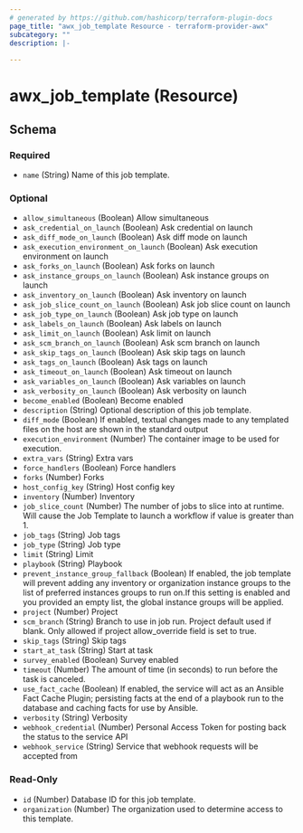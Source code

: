 ```yaml
---
# generated by https://github.com/hashicorp/terraform-plugin-docs
page_title: "awx_job_template Resource - terraform-provider-awx"
subcategory: ""
description: |-
  
---
```


# awx_job_template (Resource)





<!-- schema generated by tfplugindocs -->
## Schema

### Required

- `name` (String) Name of this job template.

### Optional

- `allow_simultaneous` (Boolean) Allow simultaneous
- `ask_credential_on_launch` (Boolean) Ask credential on launch
- `ask_diff_mode_on_launch` (Boolean) Ask diff mode on launch
- `ask_execution_environment_on_launch` (Boolean) Ask execution environment on launch
- `ask_forks_on_launch` (Boolean) Ask forks on launch
- `ask_instance_groups_on_launch` (Boolean) Ask instance groups on launch
- `ask_inventory_on_launch` (Boolean) Ask inventory on launch
- `ask_job_slice_count_on_launch` (Boolean) Ask job slice count on launch
- `ask_job_type_on_launch` (Boolean) Ask job type on launch
- `ask_labels_on_launch` (Boolean) Ask labels on launch
- `ask_limit_on_launch` (Boolean) Ask limit on launch
- `ask_scm_branch_on_launch` (Boolean) Ask scm branch on launch
- `ask_skip_tags_on_launch` (Boolean) Ask skip tags on launch
- `ask_tags_on_launch` (Boolean) Ask tags on launch
- `ask_timeout_on_launch` (Boolean) Ask timeout on launch
- `ask_variables_on_launch` (Boolean) Ask variables on launch
- `ask_verbosity_on_launch` (Boolean) Ask verbosity on launch
- `become_enabled` (Boolean) Become enabled
- `description` (String) Optional description of this job template.
- `diff_mode` (Boolean) If enabled, textual changes made to any templated files on the host are shown in the standard output
- `execution_environment` (Number) The container image to be used for execution.
- `extra_vars` (String) Extra vars
- `force_handlers` (Boolean) Force handlers
- `forks` (Number) Forks
- `host_config_key` (String) Host config key
- `inventory` (Number) Inventory
- `job_slice_count` (Number) The number of jobs to slice into at runtime. Will cause the Job Template to launch a workflow if value is greater than 1.
- `job_tags` (String) Job tags
- `job_type` (String) Job type
- `limit` (String) Limit
- `playbook` (String) Playbook
- `prevent_instance_group_fallback` (Boolean) If enabled, the job template will prevent adding any inventory or organization instance groups to the list of preferred instances groups to run on.If this setting is enabled and you provided an empty list, the global instance groups will be applied.
- `project` (Number) Project
- `scm_branch` (String) Branch to use in job run. Project default used if blank. Only allowed if project allow_override field is set to true.
- `skip_tags` (String) Skip tags
- `start_at_task` (String) Start at task
- `survey_enabled` (Boolean) Survey enabled
- `timeout` (Number) The amount of time (in seconds) to run before the task is canceled.
- `use_fact_cache` (Boolean) If enabled, the service will act as an Ansible Fact Cache Plugin; persisting facts at the end of a playbook run to the database and caching facts for use by Ansible.
- `verbosity` (String) Verbosity
- `webhook_credential` (Number) Personal Access Token for posting back the status to the service API
- `webhook_service` (String) Service that webhook requests will be accepted from

### Read-Only

- `id` (Number) Database ID for this job template.
- `organization` (Number) The organization used to determine access to this template.
